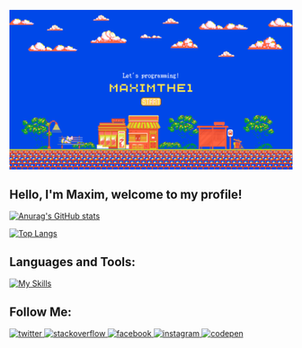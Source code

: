 [![Header](https://github.com/Maximthe1/Maximthe1/blob/main/assets/Maximthe1.png)](https://github.com/Maximthe1)

## Hello, I'm Maxim, welcome to my profile!

[![Anurag's GitHub stats](https://github-readme-stats.vercel.app/api?username=Maximthe1&show_icons=true&theme=dracula&hide=prs,issues)](https://github.com/anuraghazra/github-readme-stats)

[![Top Langs](https://github-readme-stats.vercel.app/api/top-langs/?username=Maximthe1&layout=donut&show_icons=true&theme=dracula)](https://github.com/anuraghazra/github-readme-stats)

## Languages and Tools:
[![My Skills](https://skillicons.dev/icons?i=py,django,flask,git,docker,sqlite,css,html,bootstrap,figma,vscode,neovim,atom,bash,powershell,linux,replit,discord,bots,godot)](https://skillicons.dev)

## Follow Me:
<a href="https://twitter.com/https://twitter.com/mqximthe1" target="_blank">
<img src=https://img.shields.io/badge/twitter-%2300acee.svg?&style=for-the-badge&logo=twitter&logoColor=white alt=twitter style="margin-bottom: 5px;" />
</a>
<a href="https://stackoverflow.com/users/https://stackoverflow.com/users/23116013/maximthe1" target="_blank">
<img src=https://img.shields.io/badge/stackoverflow-%23F28032.svg?&style=for-the-badge&logo=stackoverflow&logoColor=white alt=stackoverflow style="margin-bottom: 5px;" />
</a>
<a href="https://www.facebook.com/https://www.facebook.com/profile.php?id=100094123961303" target="_blank">
<img src=https://img.shields.io/badge/facebook-%232E87FB.svg?&style=for-the-badge&logo=facebook&logoColor=white alt=facebook style="margin-bottom: 5px;" />
</a>
<a href="https://instagram.com/https://www.instagram.com/mqx1mthe1/" target="_blank">
<img src=https://img.shields.io/badge/instagram-%23000000.svg?&style=for-the-badge&logo=instagram&logoColor=white alt=instagram style="margin-bottom: 5px;" />
</a>
<a href="https://codepen.com/https://codepen.io/Maximthe1" target="_blank">
<img src=https://img.shields.io/badge/codepen-%23131417.svg?&style=for-the-badge&logo=codepen&logoColor=white alt=codepen style="margin-bottom: 5px;" />
</a>  
